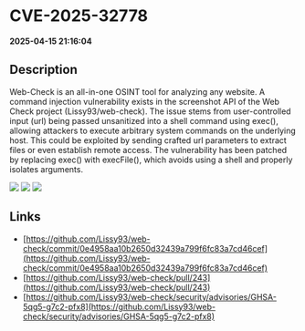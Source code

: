 # CVE-2025-32778

**2025-04-15 21:16:04**

## Description
Web-Check is an all-in-one OSINT tool for analyzing any website. A command injection vulnerability exists in the screenshot API of the Web Check project (Lissy93/web-check). The issue stems from user-controlled input (url) being passed unsanitized into a shell command using exec(), allowing attackers to execute arbitrary system commands on the underlying host. This could be exploited by sending crafted url parameters to extract files or even establish remote access. The vulnerability has been patched by replacing exec() with execFile(), which avoids using a shell and properly isolates arguments.

![](https://img.shields.io/static/v1?label=Score&message=9.3&color=red)
![](https://img.shields.io/static/v1?label=Severity&message=CRITICAL&color=red)
![](https://img.shields.io/static/v1?label=CWE&message=RCE&color=green)

## Links
- [https://github.com/Lissy93/web-check/commit/0e4958aa10b2650d32439a799f6fc83a7cd46cef](https://github.com/Lissy93/web-check/commit/0e4958aa10b2650d32439a799f6fc83a7cd46cef)
- [https://github.com/Lissy93/web-check/pull/243](https://github.com/Lissy93/web-check/pull/243)
- [https://github.com/Lissy93/web-check/security/advisories/GHSA-5qg5-g7c2-pfx8](https://github.com/Lissy93/web-check/security/advisories/GHSA-5qg5-g7c2-pfx8)
